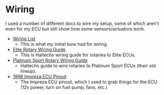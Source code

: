 # Wiring
I used a number of different docs to wire my setup, some of which aren't even for my ECU but still show how some sensors/actuators work.

- [Wiring List](./pdfs/WiringList.pdf)
  - This is what my initial tune had for wiring.
- [Elite Rotary Wiring Guide](./pdfs/how-to-wire-a-rotary-engine-haltech.pdf)
  - This is Haltechs wiring guide for rotaries to Elite ECUs.
- [Platinum Sport Rotary Wiring Guide](./pdfs/Platnium%20Sport%20quick_start_terminated_harness_13b_H2_rev_2.pdf)
  - Haltechs guide to wire rotaries to Platinum Sport ECUs (their old lineup).
- [1998 Impreza ECU Pinout](./pdfs/MazdaruEcuPinout.pdf)
  - The Impreza ECU pinout, which I used to grab things for the ECU (12v power, turn on fuel pump, fans, etc.)